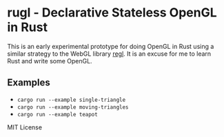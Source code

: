 # rugl - Declarative Stateless OpenGL in Rust

This is an early experimental prototype for doing OpenGL in Rust using a similar strategy to the WebGL library [regl](http://regl.party/). It is an excuse for me to learn Rust and write some OpenGL.

## Examples
* `cargo run --example single-triangle`
* `cargo run --example moving-triangles`
* `cargo run --example teapot`

MIT License
